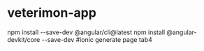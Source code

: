 # veterimon-app
npm install --save-dev @angular/cli@latest
npm install @angular-devkit/core --save-dev
#ionic generate page tab4
